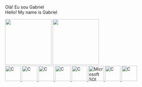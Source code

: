 Olá! Eu sou Gabriel<br>
Hello! My name is Gabriel

<div>
 <img height="150em" src="https://github-readme-stats.vercel.app/api?username=roberttiss&show_icons=true&theme=dracula&include_all_commits=true&count_private=true"/>
 <a href="https://github.com/roberttiss">
<img height="150em" src="https://github-readme-stats.vercel.app/api/top-langs/?username=roberttiss&layout=compact&langs_count=7&theme=dracula"/>
</div>

<div>
<img src="https://cdn.jsdelivr.net/gh/devicons/devicon/icons/c/c-plain.svg" width="50" height="50" alt="C">
<img src="https://cdn.jsdelivr.net/gh/devicons/devicon/icons/cplusplus/cplusplus-plain.svg" width="50" height="50" alt="C">
<img src="https://cdn.jsdelivr.net/gh/devicons/devicon/icons/dotnetcore/dotnetcore-original.svg" width="50" height="50" alt="C">
<img src="https://cdn.jsdelivr.net/gh/devicons/devicon/icons/csharp/csharp-plain.svg"  width="50" height="50" alt="C">
<img src="https://cdn.jsdelivr.net/gh/devicons/devicon/icons/mysql/mysql-original-wordmark.svg" width="50" height="50" alt="C">
<img src="https://cdn.jsdelivr.net/gh/devicons/devicon/icons/microsoftsqlserver/microsoftsqlserver-plain-wordmark.svg" width="50" height="50" alt="Microsoft SQL Server">        
<img src="https://cdn.jsdelivr.net/gh/devicons/devicon/icons/html5/html5-plain-wordmark.svg" width="50" height="50" alt="C">        
<img src="https://cdn.jsdelivr.net/gh/devicons/devicon/icons/css3/css3-plain-wordmark.svg"  width="50" height="50" alt="C">
          
          
          
          
          
          

</div>          
